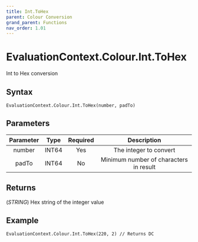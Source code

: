 ```yaml
---
title: Int.ToHex
parent: Colour Conversion
grand_parent: Functions
nav_order: 1.01
---
```


# EvaluationContext.Colour.Int.ToHex

Int to Hex conversion

## Syntax

```dax
EvaluationContext.Colour.Int.ToHex(number, padTo)
```

## Parameters

| Parameter | Type | Required | Description |
|:---:|:---:|:---:|:---:|
| number | INT64 | Yes | The integer to convert |
| padTo | INT64 | No | Minimum number of characters in result |

## Returns

(*STRING*) Hex string of the integer value

## Example

```dax
EvaluationContext.Colour.Int.ToHex(220, 2) // Returns DC
```